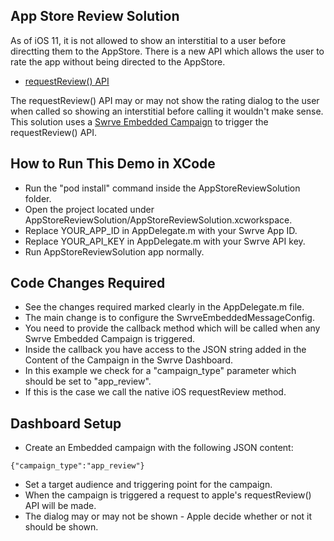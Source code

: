 App Store Review Solution
-------------------------
As of iOS 11, it is not allowed to show an interstitial to a user before directting them to the AppStore. 
There is a new API which allows the user to rate the app without being directed to the AppStore. 
- [requestReview() API](https://developer.apple.com/documentation/storekit/skstorereviewcontroller/2851536-requestreview)

The requestReview() API may or may not show the rating dialog to the user when called so showing an interstitial before calling it wouldn't make sense.
This solution uses a [Swrve Embedded Campaign](https://docs.swrve.com/user-documentation/campaigns/campaign-builder/content/embedded-campaigns/) to trigger the requestReview() API.

How to Run This Demo in XCode
----------------------------
- Run the "pod install" command inside the AppStoreReviewSolution folder.
- Open the project located under AppStoreReviewSolution/AppStoreReviewSolution.xcworkspace.
- Replace YOUR_APP_ID in AppDelegate.m with your Swrve App ID.
- Replace YOUR_API_KEY in AppDelegate.m with your Swrve API key.
- Run AppStoreReviewSolution app normally.

Code Changes Required
---------------------
- See the changes required marked clearly in the AppDelegate.m file.
- The main change is to configure the SwrveEmbeddedMessageConfig.
- You need to provide the callback method which will be called when any Swrve Embedded Campaign is triggered.
- Inside the callback you have access to the JSON string added in the Content of the Campaign in the Swrve Dashboard.
- In this example we check for a "campaign_type" parameter which should be set to "app_review". 
- If this is the case we call the native iOS requestReview method.

Dashboard Setup
---------------
- Create an Embedded campaign with the following JSON content:
```
{"campaign_type":"app_review"}
```
- Set a target audience and triggering point for the campaign.
- When the campaign is triggered a request to apple's requestReview() API will be made. 
- The dialog may or may not be shown - Apple decide whether or not it should be shown.
